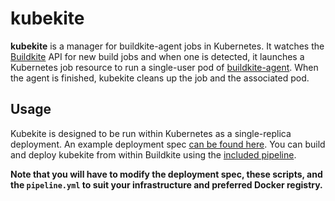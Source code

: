 # kubekite
**kubekite** is a manager for buildkite-agent jobs in Kubernetes.  It watches the [Buildkite](https://buildkite.com) API for new build jobs and when one is detected, it launches a Kubernetes job resource to run a single-user pod of [buildkite-agent](https://github.com/buildkite/agent).  When the agent is finished, kubekite cleans up the job and the associated pod.

## Usage
Kubekite is designed to be run within Kubernetes as a single-replica deployment.  An example deployment spec [can be found here](https://github.com/webflow/kubekite/blob/master/kube-deploy/your-cluster-name.yourdomain.com/deployment.yaml).  You can build and deploy kubekite from within Buildkite using the [included pipeline](https://github.com/webflow/kubekite/tree/master/.buildkite).  

**Note that you will have to modify the deployment spec, these scripts, and the `pipeline.yml` to suit your infrastructure and preferred Docker registry.**

